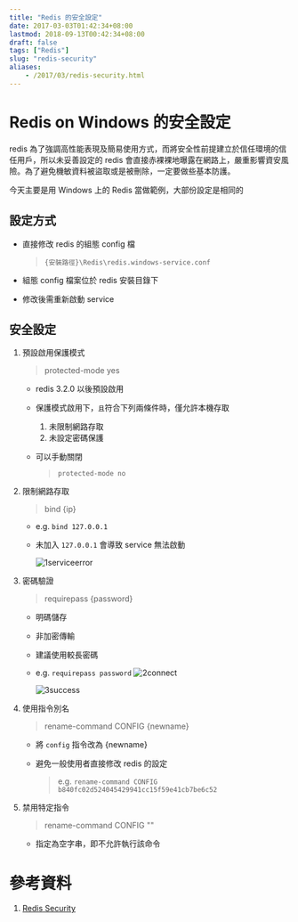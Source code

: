 ```yaml
---
title: "Redis 的安全設定"
date: 2017-03-03T01:42:34+08:00
lastmod: 2018-09-13T00:42:34+08:00
draft: false
tags: ["Redis"]
slug: "redis-security"
aliases:
    - /2017/03/redis-security.html
---
```

# Redis on Windows 的安全設定
redis 為了強調高性能表現及簡易使用方式，而將安全性前提建立於信任環境的信任用戶，所以未妥善設定的 redis 會直接赤裸裸地曝露在網路上，嚴重影響資安風險。為了避免機敏資料被盜取或是被刪除，一定要做些基本防護。

今天主要是用 Windows 上的 Redis 當做範例，大部份設定是相同的


## 設定方式
- 直接修改 redis 的組態 config 檔
    
    >`{安裝路徑}\Redis\redis.windows-service.conf`
- 組態 config 檔案位於 redis 安裝目錄下
- 修改後需重新啟動 service

## 安全設定
1. 預設啟用保護模式
    
    >protected-mode yes
    - redis 3.2.0 以後預設啟用
    - 保護模式啟用下，`且`符合下列兩條件時，僅允許本機存取
        1. 未限制網路存取
        2. 未設定密碼保護
    - 可以手動關閉
        
        >`protected-mode no`

2. 限制網路存取
    
    >bind {ip}
    
    - e.g. `bind 127.0.0.1`
    - 未加入 `127.0.0.1` 會導致 service 無法啟動
        
        ![1serviceerror](https://cloud.githubusercontent.com/assets/3851540/22244155/5cc179ce-e265-11e6-8112-09307879990b.png) 

3. 密碼驗證
    
    >requirepass {password}
    
    - 明碼儲存
    - 非加密傳輸
    - 建議使用較長密碼
    - e.g. `requirepass password`
        ![2connect](https://cloud.githubusercontent.com/assets/3851540/22244156/5cc5120a-e265-11e6-9c11-a466ca3a701e.png) 
    
        ![3success](https://cloud.githubusercontent.com/assets/3851540/22244157/5cc9c44e-e265-11e6-9f98-cb93269552be.png)

4. 使用指令別名
    
    >rename-command CONFIG {newname}
    
    - 將 `config` 指令改為 {newname} 
    - 避免一般使用者直接修改 redis 的設定
        
        >e.g. `rename-command CONFIG b840fc02d524045429941cc15f59e41cb7be6c52`

5. 禁用特定指令
    
    >rename-command CONFIG ""
    
    - 指定為空字串，即不允許執行該命令


# 參考資料
1. [Redis Security](https://redis.io/topics/security)